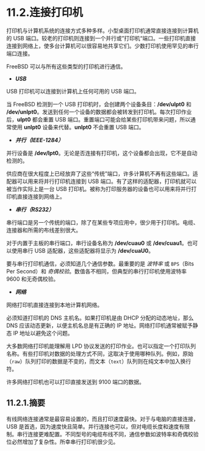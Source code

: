 # 11.2.连接打印机

打印机与计算机系统的连接方式多种多样。小型桌面打印机通常直接连接到计算机的 USB 端口。较老的打印机则连接到一个并行或”打印机“端口。一些打印机直接连接到网络上，使多台计算机可以很容易地共享它们。少数打印机使用罕见的串行端口连接。

FreeBSD 可以与所有这些类型的打印机进行通信。

- _**USB**_

USB 打印机可以连接到计算机上任何可用的 USB 端口。

当 FreeBSD 检测到一个 USB 打印机时，会创建两个设备条目：**/dev/ulpt0** 和 **/dev/unlpt0**。发送到任何一个设备的数据都会被转发到打印机。每次打印作业后，**ulpt0** 都会重置 USB 端口。重置端口可能会给某些打印机带来问题，所以通常使用 **unlpt0** 设备来代替。**unlpt0** 不会重置 USB 端口。

- _**并行（IEEE-1284）**_

并行设备是 **/dev/lpt0**。无论是否连接有打印机，这个设备都会出现，它不是自动检测的。

供应商在很大程度上已经放弃了这些“传统”端口，许多计算机不再有这些端口。适配器可以用来将并行打印机连接到 USB 端口。有了这样的适配器，打印机就可以被当作实际上是一台 USB 打印机。被称为打印服务器的设备也可以用来将并行打印机直接连接到网络上。

- _**串行（RS232）**_

串行端口是另一个传统的端口，除了在某些专项应用中，很少用于打印机。电缆、连接器和所需的布线差别很大。

对于内置于主板的串行端口，串行设备名称为 **/dev/cuau0** 或 **/dev/cuau1**。也可以使用串行 USB 适配器，这些适配器将显示为 **/dev/cuaU0**。

要与串行打印机通信，必须知道几个通信参数。最重要的是 _波特率_ 或 `BPS`（Bits Per Second）和 _奇偶校验_。数值各不相同，但典型的串行打印机使用波特率 9600 和无奇偶校验。

- _**网络**_

网络打印机直接连接到本地计算机网络。

必须知道打印机的 DNS 主机名。如果打印机是由 DHCP 分配的动态地址，那么 DNS 应该动态更新，以便主机名总是有正确的 IP 地址。网络打印机通常被赋予静态 IP 地址以避免这个问题。

大多数网络打印机能理解用 LPD 协议发送的打印作业。也可以指定一个打印队列名称。有些打印机对数据的处理方式不同，这取决于使用哪种队列。例如，原始（`raw`）队列打印的数据是不变的，而文本（`text`）队列则在纯文本中加入换行符。

许多网络打印机也可以打印直接发送到 9100 端口的数据。

## 11.2.1.摘要

有线网络连接通常是最容易设置的，而且打印速度最快。对于与电脑的直接连接，USB 是首选，因为速度快且简单。并行连接也可以，但对电缆长度和速度有限制。串行连接更难配置。不同型号的电缆布线不同，通信参数如波特率和奇偶校验位必然增加了复杂性。所幸串行打印机很少见。
